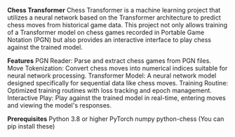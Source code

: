 **Chess Transformer**
Chess Transformer is a machine learning project that utilizes a neural network based on the Transformer architecture to predict chess moves from historical game data. This project not only allows training of a Transformer model on chess games recorded in Portable Game Notation (PGN) but also provides an interactive interface to play chess against the trained model.

**Features**
PGN Reader: Parse and extract chess games from PGN files.
Move Tokenization: Convert chess moves into numerical indices suitable for neural network processing.
Transformer Model: A neural network model designed specifically for sequential data like chess moves.
Training Routine: Optimized training routines with loss tracking and epoch management.
Interactive Play: Play against the trained model in real-time, entering moves and viewing the model's responses.

**Prerequisites**
Python 3.8 or higher
PyTorch
numpy
python-chess (You can pip install these)

